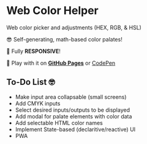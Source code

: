 # Web Color Helper

Web color picker and adjustments (HEX, RGB, & HSL)

😎 Self-generating, math-based color palates!

🤩 Fully **RESPONSIVE**!

🤯 Play with it on **[GitHub Pages](https://edlinkiii.github.io/web-color/)** or [CodePen](https://codepen.io/edlinkiii/full/jOvQELK)

## To-Do List 🤓

-   Make input area collapsable (small screens)
-   Add CMYK inputs
-   Select desired inputs/outputs to be displayed
-   Add modal for palate elements with color data
-   Add selectable HTML color names
-   Implement State-based (declaritive/reactive) UI
-   PWA
